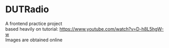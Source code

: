 # DUTRadio
A frontend practice project  
based heavily on tutorial: https://www.youtube.com/watch?v=D-h8L5hgW-w  
Images are obtained online  
